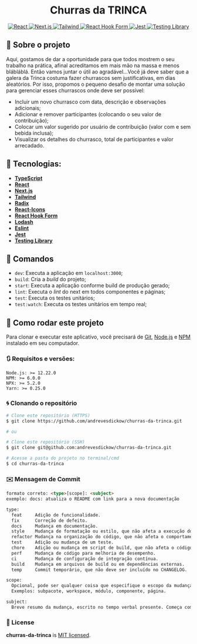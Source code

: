 <h1 align="center">
 Churras da TRINCA
</h1>

<p align="center">
  <a target="_blank" href="https://react.dev/">
    <img alt="React" src="https://img.shields.io/badge/react-%2323272f.svg?style=for-the-badge&logo=React&logoColor=%23149eca" />
  </a>
  <a target="_blank" href="https://nextjs.org/">
    <img alt="Next.js" src="https://img.shields.io/badge/next.js-%23000000.svg?style=for-the-badge&logo=next.js&logoColor=%23ffffff" />
  </a>
  <a target="_blank" href="https://tailwindcss.com/">
    <img alt="Tailwind" src="https://img.shields.io/badge/tailwind%20css-%230ea5e9.svg?style=for-the-badge&logo=tailwind%20css&logoColor=%23ffffff" />
  </a>
  <a target="_blank" href="https://react-hook-form.com/">
    <img alt="React Hook Form" src="https://img.shields.io/badge/react--hook--form-%23EC5990.svg?style=for-the-badge&logo=reacthookform&logoColor=%23ffffff" />
  </a>
  <a target="_blank" href="https://jestjs.io/pt-BR/">
    <img alt="Jest" src="https://img.shields.io/badge/-jest-%23C21325?style=for-the-badge&logo=jest&logoColor=white" />
  </a>
  <a target="_blank" href="https://testing-library.com/">
    <img alt="Testing Library" src="https://img.shields.io/badge/-Testing--Library-%23E33332?style=for-the-badge&logo=testing-library&logoColor=white" />
  </a>
</p>

## 🚀 Sobre o projeto

Aqui, gostamos de dar a oportunidade para que todos mostrem o seu trabalho na prática, afinal acreditamos em mais mão na massa e menos blábláblá. Então vamos juntar o útil ao agradável...Você já deve saber que a galera da Trinca costuma fazer churrascos sem justificativas, em dias aleatórios. Por isso, propomos o pequeno desafio de montar uma solução para gerenciar esses churrascos onde deve ser possível:

- Incluir um novo churrasco com data, descrição e observações adicionais;
- Adicionar e remover participantes (colocando o seu valor de contribuição);
- Colocar um valor sugerido por usuário de contribuição (valor com e sem bebida inclusa);
- Visualizar os detalhes do churrasco, total de participantes e valor arrecadado.

## 🔨 Tecnologias:

- **[TypeScript](https://www.typescriptlang.org/)**
- **[React](https://react.dev/)**
- **[Next.js](https://nextjs.org/)**
- **[Tailwind](https://tailwindcss.com/)**
- **[Radix](https://radix-ui.com/)**
- **[React-Icons](https://react-icons.github.io/react-icons/icons?name=io5)**
- **[React Hook Form](https://react-hook-form.com/)**
- **[Lodash](https://lodash.com/)**
- **[Eslint](https://eslint.org/)**
- **[Jest](https://jestjs.io/pt-BR/)**
- **[Testing Library](https://testing-library.com/)**

## 🔎 Comandos

- `dev`: Executa a aplicação em `localhost:3000`;
- `build`: Cria a _build_ do projeto;
- `start`: Executa a aplicação conforme build de produção gerado;
- `lint`: Executa o _lint_ do next em todos componentes e páginas;
- `test`: Executa os testes unitários;
- `test:watch`: Executa os testes unitários em tempo real;

## 🚀 Como rodar este projeto

Para clonar e executar este aplicativo, você precisará de [Git](https://git-scm.com), [Node.js](https://nodejs.org/en/) e [NPM](https://www.npmjs.com/) instalado em seu computador.


### 🔃 Requisitos e versões:

    Node.js: >= 12.22.0
    NPM: >= 6.0.0
    NPX: >= 5.2.0
    Yarn: >= 0.25.0

### 🌀 Clonando o repositório

```bash
# Clone este repositório (HTTPS)
$ git clone https://github.com/andrevesdickow/churras-da-trinca.git

# ou

# Clone este repositório (SSH)
$ git clone git@github.com:andrevesdickow/churras-da-trinca.git

# Acesse a pasta do projeto no terminal/cmd
$ cd churras-da-trinca
```

### ✉️ Mensagem de Commit

```html
formato correto: <type>[scope]: <subject>
exemplo: docs: atualiza o README com link para a nova documentação

type:
  feat     Adição de funcionalidade.
  fix      Correção de defeito.
  docs     Mudança em documentação.
  style    Mudança de formatação ou estilo, que não afeta a execução do código (espaço, tabulação, etc).
  refactor Mudança na organização do código, que não afeta o comportamento existente.
  test     Adição ou mudança de um teste.
  chore    Adição ou mudança em script de build, que não afeta o código de produção.
  perf     Mudança de código para melhoria de desempenho.
  ci       Mudança de configuração de integração contínua.
  build    Mudança em arquivos de build ou em dependências externas.
  temp     Commit temporário, que não deve ser incluído no CHANGELOG.

scope:
  Opcional, pode ser qualquer coisa que especifique o escopo da mudança.
  Exemplos: subpacote, workspace, módulo, componente, página.

subject:
  Breve resumo da mudança, escrito no tempo verbal presente. Começa com letra minúscula e não há ponto final.

```

### 📜 License

**churras-da-trinca** is [MIT licensed](LICENSE).
